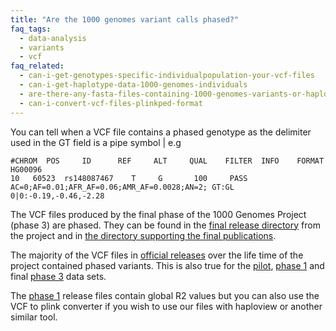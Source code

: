 ```yaml
---
title: "Are the 1000 genomes variant calls phased?"
faq_tags:
  - data-analysis
  - variants
  - vcf
faq_related:
  - can-i-get-genotypes-specific-individualpopulation-your-vcf-files
  - can-i-get-haplotype-data-1000-genomes-individuals
  - are-there-any-fasta-files-containing-1000-genomes-variants-or-haplotypes
  - can-i-convert-vcf-files-plinkped-format
---
```

                    
You can tell when a VCF file contains a phased genotype as the delimiter used in the GT field is a pipe symbol \| e.g

    #CHROM  POS     ID      REF     ALT     QUAL    FILTER  INFO    FORMAT  HG00096
    10   60523  rs148087467    T     G       100     PASS    AC=0;AF=0.01;AFR_AF=0.06;AMR_AF=0.0028;AN=2; GT:GL 0|0:-0.19,-0.46,-2.28

The VCF files produced by the final phase of the 1000 Genomes Project (phase 3) are phased. They can be found in the [final release directory](ftp://ftp.1000genomes.ebi.ac.uk/vol1/ftp/release/20130502/) from the project and in [the directory supporting the final publications](ftp://ftp.1000genomes.ebi.ac.uk/vol1/ftp/phase3/integrated_sv_map/).

The majority of the VCF files in [official releases](ftp://ftp.1000genomes.ebi.ac.uk/vol1/ftp/release/) over the life time of the project contained phased variants. This is also true for the [pilot](ftp://ftp.1000genomes.ebi.ac.uk/vol1/ftp/pilot_data/paper_data_sets/a_map_of_human_variation/), [phase 1](ftp://ftp.1000genomes.ebi.ac.uk/vol1/ftp/phase1/analysis_results/integrated_call_sets/)  and final [phase 3](ftp://ftp.1000genomes.ebi.ac.uk/vol1/ftp/phase3/integrated_sv_map/) data sets. 

The [phase 1](ftp://ftp.1000genomes.ebi.ac.uk/vol1/ftp/phase1/analysis_results/integrated_call_sets/) release files contain global R2 values but you can also use the VCF to plink converter if you wish to use our files with haploview or another similar tool.
